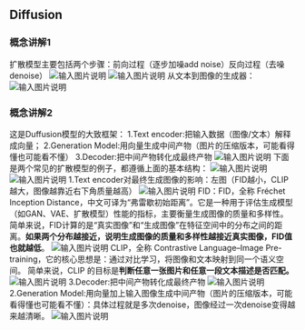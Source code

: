 ## Diffusion 
### 概念讲解1
扩散模型主要包括两个步骤：前向过程（逐步加噪add noise）反向过程（去噪denoise）
![输入图片说明](https://raw.githubusercontent.com/Lily-923/stackedit-app-data/master/imgs%252F2025-09-30%252F3EggB5qj99h52l9l.png)
![输入图片说明](https://raw.githubusercontent.com/Lily-923/stackedit-app-data/master/imgs%252F2025-09-30%252FkexRntWAPIb7na9B.png)
从文本到图像的生成器：
![输入图片说明](https://raw.githubusercontent.com/Lily-923/stackedit-app-data/master/imgs%252F2025-09-30%252FidNwYwVf3PeiGqqf.png)
### 概念讲解2
这是Duffusion模型的大致框架：
1.Text encoder:把输入数据（图像/文本）解释成向量；
2.Generation Model:用向量生成中间产物（图片的压缩版本，可能看得懂也可能看不懂）
3.Decoder:把中间产物转化成最终产物
![输入图片说明](https://raw.githubusercontent.com/Lily-923/stackedit-app-data/master/imgs%252F2025-10-04%252FxH7GHScg1uhW6aUD.png)
下面是两个常见的扩散模型的例子，都遵循上面的基本结构：
![输入图片说明](https://raw.githubusercontent.com/Lily-923/stackedit-app-data/master/imgs%252F2025-10-04%252FuIjKrqQaGvWzjv46.png)
![输入图片说明](https://raw.githubusercontent.com/Lily-923/stackedit-app-data/master/imgs%252F2025-10-04%252FQNNF8O2eAvI9GQQq.png)
1.Text encoder对最终生成图像的影响：左图（FID越小，CLIP越大，图像越靠近右下角质量越高）
![输入图片说明](https://raw.githubusercontent.com/Lily-923/stackedit-app-data/master/imgs%252F2025-10-04%252FKpd40IKnwJdmMmc5.png)
FID：FID，全称 Fréchet Inception Distance，中文可译为“弗雷歇初始距离”。它是一种用于评估生成模型（如GAN、VAE、扩散模型）性能的指标，主要衡量生成图像的质量和多样性。
简单来说，FID计算的是“真实图像”和“生成图像”在特征空间中的分布之间的距离。**如果两个分布越接近，说明生成图像的质量和多样性越接近真实图像，FID值也就越低**。
![输入图片说明](https://raw.githubusercontent.com/Lily-923/stackedit-app-data/master/imgs%252F2025-10-04%252F7k0t3SylKNXVgfVn.png)
CLIP，全称 Contrastive Language–Image Pre-training，它的核心思想是：通过对比学习，将图像和文本映射到同一个语义空间。
简单来说，CLIP 的目标是**判断任意一张图片和任意一段文本描述是否匹配。**
![输入图片说明](https://raw.githubusercontent.com/Lily-923/stackedit-app-data/master/imgs%252F2025-10-04%252FBXc90HcwWhqAatop.png)
3.Decoder:把中间产物转化成最终产物
![输入图片说明](https://raw.githubusercontent.com/Lily-923/stackedit-app-data/master/imgs%252F2025-10-04%252Fb4WDg1NjwyFXLjmb.png)
2.Generation Model:用向量加上输入图像生成中间产物（图片的压缩版本，可能看得懂也可能看不懂）：具体过程就是多次denoise，图像经过一次denoise变得越来越清晰。
![输入图片说明](https://raw.githubusercontent.com/Lily-923/stackedit-app-data/master/imgs%252F2025-10-04%252FyraBaK84zNO5xQ9Q.png)


<!--stackedit_data:
eyJoaXN0b3J5IjpbMTYwOTYxMzQwOV19
-->
